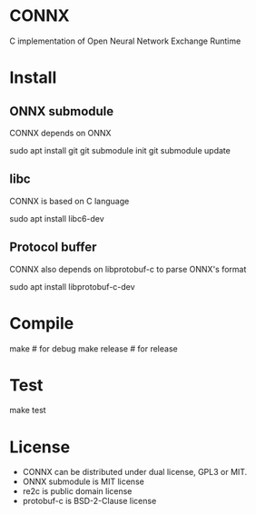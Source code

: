 # CONNX
C implementation of Open Neural Network Exchange Runtime

# Install
## ONNX submodule
CONNX depends on ONNX

sudo apt install git
git submodule init
git submodule update

## libc
CONNX is based on C language

sudo apt install libc6-dev

## Protocol buffer
CONNX also depends on libprotobuf-c to parse ONNX's format

sudo apt install libprotobuf-c-dev

# Compile
make			# for debug
make release	# for release

# Test
make test

# License
 * CONNX can be distributed under dual license, GPL3 or MIT.
 * ONNX submodule is MIT license
 * re2c is public domain license
 * protobuf-c is BSD-2-Clause license

